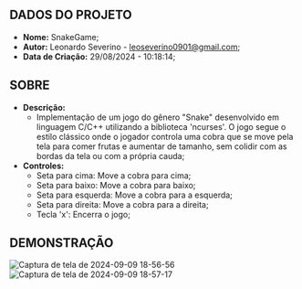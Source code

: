 ## DADOS DO PROJETO
- **Nome:** SnakeGame; 
- **Autor:** Leonardo Severino - leoseverino0901@gmail.com;
- **Data de Criação:** 29/08/2024 - 10:18:14;
 
## SOBRE
- **Descrição:**
  - Implementação de um jogo do gênero "Snake" desenvolvido em linguagem C/C++ utilizando a biblioteca 'ncurses'. O jogo segue o estilo clássico onde o jogador controla uma cobra que se move pela tela para comer frutas e aumentar de tamanho, sem colidir com as bordas da tela ou com a própria cauda;
- **Controles:**
  - Seta para cima: Move a cobra para cima;
  - Seta para baixo: Move a cobra para baixo;
  - Seta para esquerda: Move a cobra para a esquerda;
  - Seta para direita: Move a cobra para a direita;
  - Tecla 'x': Encerra o jogo;
    
## DEMONSTRAÇÃO
 ![Captura de tela de 2024-09-09 18-56-56](https://github.com/user-attachments/assets/ea57eb75-2a11-44dc-b964-168db7479fe2)
 ![Captura de tela de 2024-09-09 18-57-17](https://github.com/user-attachments/assets/686d25ef-835c-4da2-aa26-706da0d1a50f)


